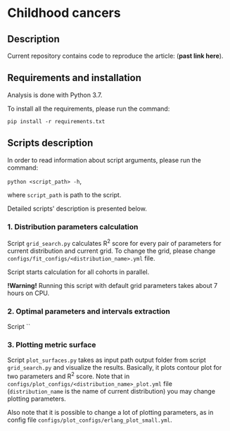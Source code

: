 # Childhood cancers

## Description
Current repository contains code to reproduce the article: (**past link here**).

## Requirements and installation
Analysis is done with Python 3.7.

To install all the requirements, please run the command:

`pip install -r requirements.txt`

## Scripts description
In order to read information about script arguments,
please run the command:

`python <script_path> -h`, 

where `script_path` is path to the script.

Detailed scripts' description is presented below.

### 1. Distribution parameters calculation

Script `grid_search.py` calculates R<sup>2</sup> score for every pair of parameters
for current distribution and current grid.
To change the grid, please change `configs/fit_configs/<distribution_name>.yml` file.

Script starts calculation for all cohorts in parallel.

**!Warning!** Running this script with default grid parameters takes about 7 hours on CPU.

### 2. Optimal parameters and intervals extraction

Script ``

### 3. Plotting metric surface

Script `plot_surfaces.py` takes as input path output folder from script `grid_search.py` 
and visualize the results. Basically, it plots contour plot for two parameters and 
R<sup>2</sup> score. Note that in `configs/plot_configs/<distribution_name>_plot.yml`
file (`distribution_name` is the name of current distribution) you may change plotting parameters.

Also note that it is possible to change a lot of plotting parameters, as in config file
`configs/plot_configs/erlang_plot_small.yml`.
